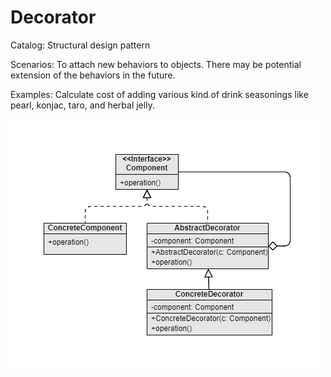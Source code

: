 Decorator
===
Catalog: Structural design pattern

Scenarios: To attach new behaviors to objects. There may be potential extension of the behaviors in the future.

Examples: Calculate cost of adding various kind of drink seasonings like pearl, konjac, taro, and herbal jelly.

![UML](UML.jpg)
